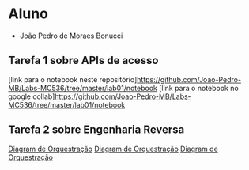 # Aluno
* João Pedro de Moraes Bonucci

## Tarefa 1 sobre APIs de acesso
[link para o notebook neste repositório]https://github.com/Joao-Pedro-MB/Labs-MC536/tree/master/lab01/notebook
[link para o notebook no google collab]https://github.com/Joao-Pedro-MB/Labs-MC536/tree/master/lab01/notebook

## Tarefa 2 sobre Engenharia Reversa
[Diagram de Orquestração](images/imagem1.png)
[Diagram de Orquestração](images/imagem1.png)
[Diagram de Orquestração](images/imagem1.png)
